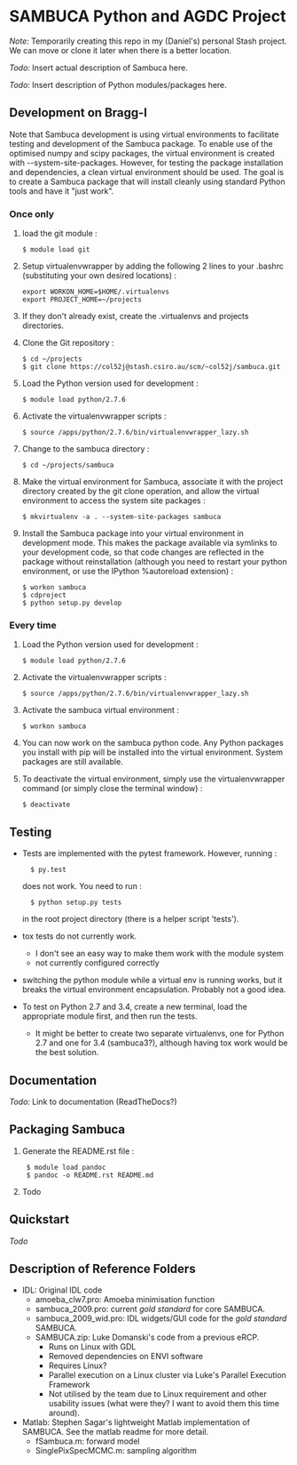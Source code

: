 # SAMBUCA Python and AGDC Project
*Note:* Temporarily creating this repo in my (Daniel's) personal Stash
project. We can move or clone it later when there is a better location.

*Todo:* Insert actual description of Sambuca here.

*Todo:* Insert description of Python modules/packages here.

## Development on Bragg-l
Note that Sambuca development is using virtual environments to facilitate
testing and development of the Sambuca package. To enable use of the optimised
numpy and scipy packages, the virtual environment is created with
--system-site-packages. However, for testing the package installation and
dependencies, a clean virtual environment should be used. The goal is to
create a Sambuca package that will install cleanly using standard Python tools
and have it "just work".

### Once only
1.  load the git module :

        $ module load git
2.  Setup virtualenvwrapper by adding the following 2 lines to your
    .bashrc (substituting your own desired locations) :

        export WORKON_HOME=$HOME/.virtualenvs
        export PROJECT_HOME=~/projects

3.  If they don't already exist, create the .virtualenvs and projects
    directories.

4.  Clone the Git repository :

        $ cd ~/projects
        $ git clone https://col52j@stash.csiro.au/scm/~col52j/sambuca.git

5.  Load the Python version used for development :

        $ module load python/2.7.6

6.  Activate the virtualenvwrapper scripts :

        $ source /apps/python/2.7.6/bin/virtualenvwrapper_lazy.sh

7.  Change to the sambuca directory :

        $ cd ~/projects/sambuca

8.  Make the virtual environment for Sambuca, associate it with the
    project directory created by the git clone operation, and allow the
    virtual environment to access the system site packages :

        $ mkvirtualenv -a . --system-site-packages sambuca

9.  Install the Sambuca package into your virtual environment in development
    mode. This makes the package available via symlinks to your development
    code, so that code changes are reflected in the package without
    reinstallation (although you need to restart your python environment, or use
    the IPython %autoreload extension) :

        $ workon sambuca
        $ cdproject
        $ python setup.py develop

### Every time
1.  Load the Python version used for development :

        $ module load python/2.7.6

2.  Activate the virtualenvwrapper scripts :

        $ source /apps/python/2.7.6/bin/virtualenvwrapper_lazy.sh

3.  Activate the sambuca virtual environment :

        $ workon sambuca

4.  You can now work on the sambuca python code. Any Python packages you
    install with pip will be installed into the virtual environment.
    System packages are still available.

5.  To deactivate the virtual environment, simply use the
    virtualenvwrapper command (or simply close the terminal window) :

        $ deactivate

## Testing
- Tests are implemented with the pytest framework. However, running :

        $ py.test
   does not work. You need to run :

        $ python setup.py tests
   in the root project directory (there is a helper script 'tests').

- tox tests do not currently work.
    - I don't see an easy way to make them work with the module system
    - not currently configured correctly
- switching the python module while a virtual env is running works, but it
  breaks the virtual environment encapsulation. Probably not a good idea.
- To test on Python 2.7 and 3.4, create a new terminal, load the appropriate
  module first, and then run the tests.
    - It might be better to create two separate virtualenvs, one for Python 2.7
      and one for 3.4 (sambuca3?), although having tox work would be the best
      solution.

## Documentation
*Todo:* Link to documentation (ReadTheDocs?)

## Packaging Sambuca
1. Generate the README.rst file :

        $ module load pandoc
        $ pandoc -o README.rst README.md

2. Todo

## Quickstart
*Todo*

## Description of Reference Folders
-   IDL: Original IDL code
    -   amoeba\_clw7.pro: Amoeba minimisation function
    -   sambuca\_2009.pro: current *gold standard* for core SAMBUCA.
    -   sambuca\_2009\_wid.pro: IDL widgets/GUI code for the *gold
        standard* SAMBUCA.
    -   SAMBUCA.zip: Luke Domanski's code from a previous eRCP.
        -   Runs on Linux with GDL
        -   Removed dependencies on ENVI software
        -   Requires Linux?
        -   Parallel execution on a Linux cluster via Luke's Parallel
            Execution Framework
        -   Not utilised by the team due to Linux requirement and other
            usability issues (what were they? I want to avoid them this
            time around).
-   Matlab: Stephen Sagar's lightweight Matlab implementation of
    SAMBUCA. See the matlab readme for more detail.
    -   fSambuca.m: forward model
    -   SinglePixSpecMCMC.m: sampling algorithm

